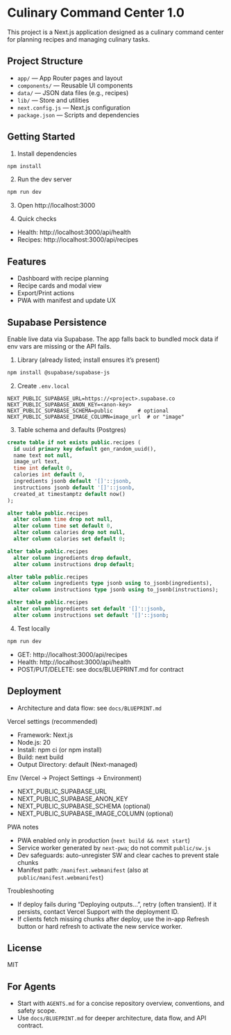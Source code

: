 # Culinary Command Center 1.0

This project is a Next.js application designed as a culinary command center for planning recipes and managing culinary tasks.

## Project Structure

- `app/` — App Router pages and layout
- `components/` — Reusable UI components
- `data/` — JSON data files (e.g., recipes)
- `lib/` — Store and utilities
- `next.config.js` — Next.js configuration
- `package.json` — Scripts and dependencies

## Getting Started

1) Install dependencies

```bash
npm install
```

2) Run the dev server

```bash
npm run dev
```

3) Open http://localhost:3000

4) Quick checks
- Health: http://localhost:3000/api/health
- Recipes: http://localhost:3000/api/recipes

## Features

- Dashboard with recipe planning
- Recipe cards and modal view
- Export/Print actions
- PWA with manifest and update UX

## Supabase Persistence

Enable live data via Supabase. The app falls back to bundled mock data if env vars are missing or the API fails.

1) Library (already listed; install ensures it’s present)

```bash
npm install @supabase/supabase-js
```

2) Create `.env.local`

```
NEXT_PUBLIC_SUPABASE_URL=https://<project>.supabase.co
NEXT_PUBLIC_SUPABASE_ANON_KEY=<anon-key>
NEXT_PUBLIC_SUPABASE_SCHEMA=public        # optional
NEXT_PUBLIC_SUPABASE_IMAGE_COLUMN=image_url  # or "image"
```

3) Table schema and defaults (Postgres)

```sql
create table if not exists public.recipes (
  id uuid primary key default gen_random_uuid(),
  name text not null,
  image_url text,
  time int default 0,
  calories int default 0,
  ingredients jsonb default '[]'::jsonb,
  instructions jsonb default '[]'::jsonb,
  created_at timestamptz default now()
);

alter table public.recipes
  alter column time drop not null,
  alter column time set default 0,
  alter column calories drop not null,
  alter column calories set default 0;

alter table public.recipes
  alter column ingredients drop default,
  alter column instructions drop default;

alter table public.recipes
  alter column ingredients type jsonb using to_jsonb(ingredients),
  alter column instructions type jsonb using to_jsonb(instructions);

alter table public.recipes
  alter column ingredients set default '[]'::jsonb,
  alter column instructions set default '[]'::jsonb;
```

4) Test locally

```bash
npm run dev
```

- GET: http://localhost:3000/api/recipes
- Health: http://localhost:3000/api/health
- POST/PUT/DELETE: see docs/BLUEPRINT.md for contract

## Deployment

- Architecture and data flow: see `docs/BLUEPRINT.md`

Vercel settings (recommended)
- Framework: Next.js
- Node.js: 20
- Install: npm ci (or npm install)
- Build: next build
- Output Directory: default (Next-managed)

Env (Vercel → Project Settings → Environment)
- NEXT_PUBLIC_SUPABASE_URL
- NEXT_PUBLIC_SUPABASE_ANON_KEY
- NEXT_PUBLIC_SUPABASE_SCHEMA (optional)
- NEXT_PUBLIC_SUPABASE_IMAGE_COLUMN (optional)

PWA notes
- PWA enabled only in production (`next build && next start`)
- Service worker generated by `next-pwa`; do not commit `public/sw.js`
- Dev safeguards: auto-unregister SW and clear caches to prevent stale chunks
- Manifest path: `/manifest.webmanifest` (also at `public/manifest.webmanifest`)

Troubleshooting
- If deploy fails during “Deploying outputs…”, retry (often transient). If it persists, contact Vercel Support with the deployment ID.
- If clients fetch missing chunks after deploy, use the in-app Refresh button or hard refresh to activate the new service worker.

## License

MIT

## For Agents

- Start with `AGENTS.md` for a concise repository overview, conventions, and safety scope.
- Use `docs/BLUEPRINT.md` for deeper architecture, data flow, and API contract.
